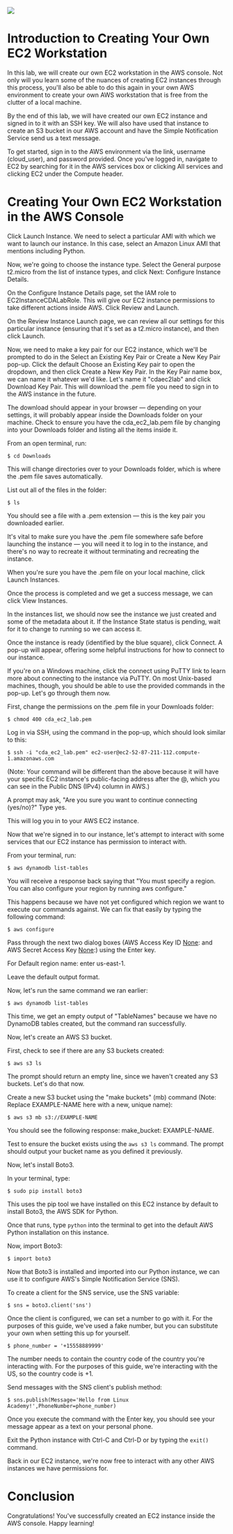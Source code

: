![](https://s3.amazonaws.com/assessment_engine/production/labs/343/lab_diagram_ec2_lab.png?X-Amz-Algorithm=AWS4-HMAC-SHA256&X-Amz-Credential=ASIA3ETCCTRFAUXZQ477%2F20201020%2Fus-east-1%2Fs3%2Faws4_request&X-Amz-Date=20201020T162318Z&X-Amz-Expires=3600&X-Amz-SignedHeaders=host&X-Amz-Security-Token=IQoJb3JpZ2luX2VjEBgaCXVzLWVhc3QtMSJGMEQCIGMIvRosHe%2F6479KDI6RJZPZ0pZ%2FKMo82ZU%2BTvW8gQaHAiAgy0XyJHGPMWAAwozaBqk5FREQgDlo6fp1Yd84fPSJIyqjAwhgEAAaDDc2NTc4MzYxMjQ5MCIMF1o6RgecKbwI1aOuKoADb17dTYm3VpCl4TZpLOmLAUie0SuSeuboOuw%2BUSRAda75VXc9jDvBMkDmlqdCA8JnPhM%2FQM5cGJGC%2BAZIHWo%2FmsRMKoyH6%2BLa0et%2B4faQZkUJ7OAuZMdeAed%2FbtzN67k9RZ71NPBvHldCad6806LkDQppr3RmY0bund%2BzA7sbulYSRf8ZlHsMeoS2OwV4fiVWBwOxeryBSe%2B6HysZ4j5AtDkdMBY1R%2Bq%2FQobCaqFXvN77dhT0Vi4aOHypp%2FdtZfUPAFyY4u%2Fxoqh7GwUHhfHkB%2BY5pYY54F5rJDzOTII8Rwy7S3XlL2l%2B3px1PhyvC6UXkVbWiiNMyLKupY02wVecZqbWoir%2Be2iClMpdemMC1YbnVCpkeqhfFIurlRvRHL4H4Pi%2BtGYBzJvJaom4Q%2Fnv23xA9gbLsC5pw0gEVaViRn%2B2OvIcBbz%2FuwQD44XHJeveyriiH1nx56GBiObR7pDPk2VX1Cbau3mdYlLQqK7HwzJoerWaMuujVKelNVlHEWXxMKv7u%2FwFOuwB%2BtA1fZzUIKdEoFtsvf7bdTVUJ1PY7EpqHhKg2ZTpl6SPtrOuqHoXweUGeNde7zxWNbX7QQsQySERdv5Id2HZTq9dODaLYVnDqs9tKhu0tIKYPdZBlgZnUt8PcKqmzHhjzlA47G%2B6e64hAvmnzvHwfraPqXTAV1wLua2vZk1OkesvGoLGApxoxT%2FfRPNMwoeQ0Q6omEpfKt6oOWRIC7%2B3Ei7ODgSvNpz1me5bEo%2FsewMdqlVrDP1J%2BlqO52dXTNq%2FaKEv79vV%2FrKrFDvNyfNoLKhPCLABqV4hs63MxzEINn4oqIXDbnl2oJsI7E8%3D&X-Amz-Signature=24afeb4c303f5177bbb43b5083b606b338ee528c7418b5140c52c5ac2767185a)
# Introduction to Creating Your Own EC2 Workstation

In this lab, we will create our own EC2 workstation in the AWS console. Not only will you learn some of the nuances of creating EC2 instances through this process, you'll also be able to do this again in your own AWS environment to create your own AWS workstation that is free from the clutter of a local machine.

By the end of this lab, we will have created our own EC2 instance and signed in to it with an SSH key. We will also have used that instance to create an S3 bucket in our AWS account and have the Simple Notification Service send us a text message.

To get started, sign in to the AWS environment via the link, username (cloud_user), and password provided. Once you've logged in, navigate to EC2 by searching for it in the AWS services box or clicking All services and clicking EC2 under the Compute header.

# Creating Your Own EC2 Workstation in the AWS Console

Click Launch Instance. We need to select a particular AMI with which we want to launch our instance. In this case, select an Amazon Linux AMI that mentions including Python.

Now, we're going to choose the instance type. Select the General purpose t2.micro from the list of instance types, and click Next: Configure Instance Details.

On the Configure Instance Details page, set the IAM role to EC2InstanceCDALabRole. This will give our EC2 instance permissions to take different actions inside AWS. Click Review and Launch.

On the Review Instance Launch page, we can review all our settings for this particular instance (ensuring that it's set as a t2.micro instance), and then click Launch.

Now, we need to make a key pair for our EC2 instance, which we'll be prompted to do in the Select an Existing Key Pair or Create a New Key Pair pop-up. Click the default Choose an Existing Key pair to open the dropdown, and then click Create a New Key Pair. In the Key Pair name box, we can name it whatever we'd like. Let's name it "cdaec2lab" and click Download Key Pair. This will download the .pem file you need to sign in to the AWS instance in the future.

The download should appear in your browser — depending on your settings, it will probably appear inside the Downloads folder on your machine. Check to ensure you have the cda_ec2_lab.pem file by changing into your Downloads folder and listing all the items inside it.

From an open terminal, run:

```
$ cd Downloads
```

This will change directories over to your Downloads folder, which is where the .pem file saves automatically.

List out all of the files in the folder:

```
$ ls
```

You should see a file with a .pem extension — this is the key pair you downloaded earlier.

It's vital to make sure you have the .pem file somewhere safe before launching the instance — you will need it to log in to the instance, and there's no way to recreate it without terminating and recreating the instance.

When you're sure you have the .pem file on your local machine, click Launch Instances.

Once the process is completed and we get a success message, we can click View Instances.

In the instances list, we should now see the instance we just created and some of the metadata about it. If the Instance State status is pending, wait for it to change to running so we can access it.

Once the instance is ready (identified by the blue square), click Connect. A pop-up will appear, offering some helpful instructions for how to connect to our instance.

If you're on a Windows machine, click the connect using PuTTY link to learn more about connecting to the instance via PuTTY. On most Unix-based machines, though, you should be able to use the provided commands in the pop-up. Let's go through them now.

First, change the permissions on the .pem file in your Downloads folder:

```
$ chmod 400 cda_ec2_lab.pem
```

Log in via SSH, using the command in the pop-up, which should look similar to this:

```
$ ssh -i "cda_ec2_lab.pem" ec2-user@ec2-52-87-211-112.compute-1.amazonaws.com
```

(Note: Your command will be different than the above because it will have your specific EC2 instance's public-facing address after the @, which you can see in the Public DNS (IPv4) column in AWS.)

A prompt may ask, "Are you sure you want to continue connecting (yes/no)?" Type yes.

This will log you in to your AWS EC2 instance.

Now that we're signed in to our instance, let's attempt to interact with some services that our EC2 instance has permission to interact with.

From your terminal, run:

```
$ aws dynamodb list-tables
```

You will receive a response back saying that "You must specify a region. You can also configure your region by running aws configure."

This happens because we have not yet configured which region we want to execute our commands against. We can fix that easily by typing the following command:

```
$ aws configure
```

Pass through the next two dialog boxes (AWS Access Key ID [None](https://learn.acloud.guru/handson/2ce68935-adbf-4711-882a-4b9e7e3431d5/course/178db59b-70f1-4bd8-8d74-9ab9263f8f9a): and AWS Secret Access Key [None](https://learn.acloud.guru/handson/2ce68935-adbf-4711-882a-4b9e7e3431d5/course/178db59b-70f1-4bd8-8d74-9ab9263f8f9a):) using the Enter key.

For Default region name: enter us-east-1.

Leave the default output format.

Now, let's run the same command we ran earlier:

```
$ aws dynamodb list-tables
```

This time, we get an empty output of "TableNames" because we have no DynamoDB tables created, but the command ran successfully.

Now, let's create an AWS S3 bucket.

First, check to see if there are any S3 buckets created:

```
$ aws s3 ls
```

The prompt should return an empty line, since we haven't created any S3 buckets. Let's do that now.

Create a new S3 bucket using the "make buckets" (mb) command (Note: Replace EXAMPLE-NAME here with a new, unique name):

```
$ aws s3 mb s3://EXAMPLE-NAME
```

You should see the following response: make_bucket: EXAMPLE-NAME.

Test to ensure the bucket exists using the `aws s3 ls` command. The prompt should output your bucket name as you defined it previously.

Now, let's install Boto3.

In your terminal, type:

```
$ sudo pip install boto3
```

This uses the pip tool we have installed on this EC2 instance by default to install Boto3, the AWS SDK for Python.

Once that runs, type `python` into the terminal to get into the default AWS Python installation on this instance.

Now, import Boto3:

```
$ import boto3
```

Now that Boto3 is installed and imported into our Python instance, we can use it to configure AWS's Simple Notification Service (SNS).

To create a client for the SNS service, use the SNS variable:

```
$ sns = boto3.client('sns')
```

Once the client is configured, we can set a number to go with it. For the purposes of this guide, we've used a fake number, but you can substitute your own when setting this up for yourself.

```
$ phone_number = '+15558889999'
```

The number needs to contain the country code of the country you're interacting with. For the purposes of this guide, we're interacting with the US, so the country code is +1.

Send messages with the SNS client's publish method:

```
$ sns.publish(Message='Hello from Linux Academy!',PhoneNumber=phone_number)
```

Once you execute the command with the Enter key, you should see your message appear as a text on your personal phone.

Exit the Python instance with Ctrl-C and Ctrl-D or by typing the `exit()` command.

Back in our EC2 instance, we're now free to interact with any other AWS instances we have permissions for.

# Conclusion

Congratulations! You've successfully created an EC2 instance inside the AWS console. Happy learning!
